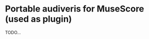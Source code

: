 Portable audiveris for MuseScore (used as plugin)
=================================================
   
TODO...
